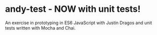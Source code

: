 # andy-test - NOW with unit tests!

An exercise in prototyping in ES6 JavaScript with Justin Dragos and unit tests written with Mocha and Chai. 
